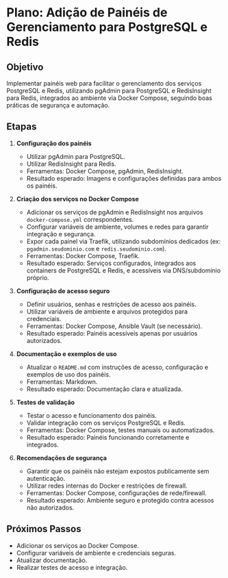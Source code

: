 # Plano: Adição de Painéis de Gerenciamento para PostgreSQL e Redis

## Objetivo
Implementar painéis web para facilitar o gerenciamento dos serviços PostgreSQL e Redis, utilizando pgAdmin para PostgreSQL e RedisInsight para Redis, integrados ao ambiente via Docker Compose, seguindo boas práticas de segurança e automação.

## Etapas
1. **Configuração dos painéis**
   - Utilizar pgAdmin para PostgreSQL.
   - Utilizar RedisInsight para Redis.
   - Ferramentas: Docker Compose, pgAdmin, RedisInsight.
   - Resultado esperado: Imagens e configurações definidas para ambos os painéis.

2. **Criação dos serviços no Docker Compose**
   - Adicionar os serviços de pgAdmin e RedisInsight nos arquivos `docker-compose.yml` correspondentes.
   - Configurar variáveis de ambiente, volumes e redes para garantir integração e segurança.
   - Expor cada painel via Traefik, utilizando subdomínios dedicados (ex: `pgadmin.seudominio.com` e `redis.seudominio.com`).
   - Ferramentas: Docker Compose, Traefik.
   - Resultado esperado: Serviços configurados, integrados aos containers de PostgreSQL e Redis, e acessíveis via DNS/subdomínio próprio.

3. **Configuração de acesso seguro**
   - Definir usuários, senhas e restrições de acesso aos painéis.
   - Utilizar variáveis de ambiente e arquivos protegidos para credenciais.
   - Ferramentas: Docker Compose, Ansible Vault (se necessário).
   - Resultado esperado: Painéis acessíveis apenas por usuários autorizados.

4. **Documentação e exemplos de uso**
   - Atualizar o `README.md` com instruções de acesso, configuração e exemplos de uso dos painéis.
   - Ferramentas: Markdown.
   - Resultado esperado: Documentação clara e atualizada.

5. **Testes de validação**
   - Testar o acesso e funcionamento dos painéis.
   - Validar integração com os serviços PostgreSQL e Redis.
   - Ferramentas: Docker Compose, testes manuais ou automatizados.
   - Resultado esperado: Painéis funcionando corretamente e integrados.

6. **Recomendações de segurança**
   - Garantir que os painéis não estejam expostos publicamente sem autenticação.
   - Utilizar redes internas do Docker e restrições de firewall.
   - Ferramentas: Docker Compose, configurações de rede/firewall.
   - Resultado esperado: Ambiente seguro e protegido contra acessos não autorizados.

## Próximos Passos
- Adicionar os serviços ao Docker Compose.
- Configurar variáveis de ambiente e credenciais seguras.
- Atualizar documentação.
- Realizar testes de acesso e integração.
